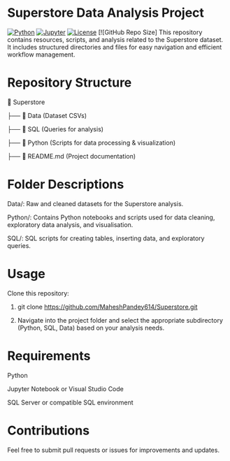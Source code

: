 # Superstore Data Analysis Project
[![Python](https://img.shields.io/badge/built%20with-Python-blue?logo=python)](https://www.python.org/)
[![Jupyter](https://img.shields.io/badge/notebook-Jupyter-orange?logo=jupyter)](https://jupyter.org/)
[![License](https://img.shields.io/badge/license-MIT-green)](LICENSE)
[![GitHub Repo Size]
This repository contains resources, scripts, and analysis related to the Superstore dataset. It includes structured directories and files for easy navigation and efficient workflow management.

# Repository Structure
📂 Superstore

  ├── 📂 Data (Dataset CSVs)
  
  ├── 📂 SQL (Queries for analysis)
  
  ├── 📂 Python (Scripts for data processing & visualization)
  
  ├── 📜 README.md (Project documentation)


# Folder Descriptions

Data/: Raw and cleaned datasets for the Superstore analysis.

Python/: Contains Python notebooks and scripts used for data cleaning, exploratory data analysis, and visualisation.

SQL/: SQL scripts for creating tables, inserting data, and exploratory queries.

# Usage

Clone this repository:

1. git clone https://github.com/MaheshPandey614/Superstore.git

2. Navigate into the project folder and select the appropriate subdirectory (Python, SQL, Data) based on your analysis needs.

# Requirements

Python

Jupyter Notebook or Visual Studio Code

SQL Server or compatible SQL environment

# Contributions

Feel free to submit pull requests or issues for improvements and updates.
